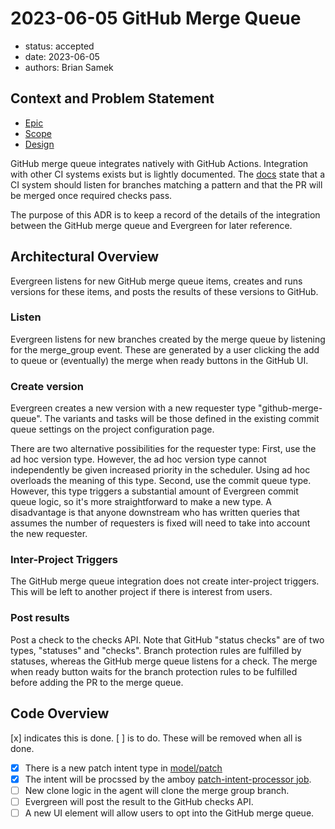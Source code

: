 # 2023-06-05 GitHub Merge Queue

* status: accepted
* date: 2023-06-05
* authors: Brian Samek

## Context and Problem Statement

* [Epic](https://go/github-merge-queue)
* [Scope](https://go/github-merge-queue-scope)
* [Design](https://go/github-merge-queue-design)

GitHub merge queue integrates natively with GitHub Actions. Integration with
other CI systems exists but is lightly documented. The
[docs](https://docs.github.com/en/repositories/configuring-branches-and-merges-in-your-repository/configuring-pull-request-merges/managing-a-merge-queue#triggering-merge-group-checks-with-other-ci-providers)
state that a CI system should listen for branches matching a pattern and that
the PR will be merged once required checks pass.

The purpose of this ADR is to keep a record of the details of the integration
between the GitHub merge queue and Evergreen for later reference.

## Architectural Overview

Evergreen listens for new GitHub merge queue items, creates and runs versions
for these items, and posts the results of these versions to GitHub.

### Listen

Evergreen listens for new branches created by the merge queue by listening for
the merge_group event.  These are generated by a user clicking the add to queue
or (eventually) the merge when ready buttons in the GitHub UI.

### Create version

Evergreen creates a new version with a new requester type "github-merge-queue".
The variants and tasks will be those defined in the existing commit queue
settings on the project configuration page.

There are two alternative possibilities for the requester type: First, use the
ad hoc version type.  However, the ad hoc version type cannot independently be
given increased priority in the scheduler. Using ad hoc overloads the meaning of
this type.  Second, use the commit queue type. However, this type triggers a
substantial amount of Evergreen commit queue logic, so it's more straightforward
to make a new type. A disadvantage is that anyone downstream who has written
queries that assumes the number of requesters is fixed will need to take into
account the new requester.

### Inter-Project Triggers

The GitHub merge queue integration does not create inter-project triggers. This
will be left to another project if there is interest from users.

### Post results

Post a check to the checks API. Note that GitHub "status checks" are of two
types, "statuses" and "checks". Branch protection rules are fulfilled by
statuses, whereas the GitHub merge queue listens for a check. The merge when
ready button waits for the branch protection rules to be fulfilled before adding
the PR to the merge queue.

## Code Overview

[x] indicates this is done. [ ] is to do. These will be removed when all is done.

* [x] There is a new patch intent type in
[model/patch](https://github.com/evergreen-ci/evergreen/blob/main/model/patch/github_merge_intent.go)
* [x] The intent will be procssed by the amboy [patch-intent-processor
job](https://github.com/evergreen-ci/evergreen/blob/main/units/patch_intent.go).
* [ ] New clone logic in the agent will clone the merge group branch.
* [ ] Evergreen will post the result to the GitHub checks API.
* [ ] A new UI element will allow users to opt into the GitHub merge queue.
